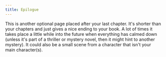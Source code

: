 ```yaml
---
title: Epilogue
---
```

This is another optional page placed after your last chapter. It's shorter than your chapters and just gives a nice ending to your book. A lot of times it takes place a little while into the future when everything has calmed down (unless it's part of a thriller or mystery novel, then it might hint to another mystery). It could also be a small scene from a character that isn't your main character(s).